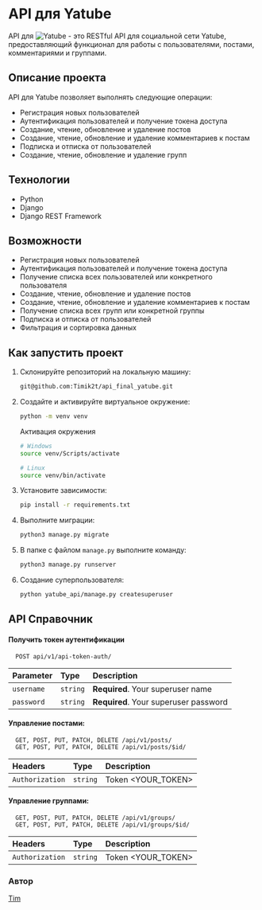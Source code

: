 # API для Yatube

API для ![Yatube](https://github.com/Timik2t/yatube_project) - это RESTful API для социальной сети Yatube, предоставляющий функционал для работы с пользователями, постами, комментариями и группами.

## Описание проекта

API для Yatube позволяет выполнять следующие операции:

- Регистрация новых пользователей
- Аутентификация пользователей и получение токена доступа
- Создание, чтение, обновление и удаление постов
- Создание, чтение, обновление и удаление комментариев к постам
- Подписка и отписка от пользователей
- Создание, чтение, обновление и удаление групп

## Технологии

- Python
- Django
- Django REST Framework

## Возможности

- Регистрация новых пользователей
- Аутентификация пользователей и получение токена доступа
- Получение списка всех пользователей или конкретного пользователя
- Создание, чтение, обновление и удаление постов
- Создание, чтение, обновление и удаление комментариев к постам
- Получение списка всех групп или конкретной группы
- Подписка и отписка от пользователей
- Фильтрация и сортировка данных

## Как запустить проект

1. Склонируйте репозиторий на локальную машину:

    ```bash
    git@github.com:Timik2t/api_final_yatube.git
    ```

2. Создайте и активируйте виртуальное окружение:

    ```bash
    python -m venv venv
    ```

    Активация окружения
    ```bash
    # Windows
    source venv/Scripts/activate
    ```
    ```bash
    # Linux
    source venv/bin/activate
    ```
3. Установите зависимости:
    ```bash
    pip install -r requirements.txt
    ```
4. Выполните миграции:
   ```bash
   python3 manage.py migrate
   ```
5. В папке с файлом `manage.py` выполните команду:
   ```bash
   python3 manage.py runserver
   ```
6. Создание суперпользователя:
   ```bash
   python yatube_api/manage.py createsuperuser
   ```
## API Справочник

#### Получить токен аутентификации

```http
  POST api/v1/api-token-auth/
```

| Parameter | Type     | Description                |
| :-------- | :------- | :------------------------- |
| `username` | `string` | **Required**. Your superuser name |
| `password` | `string` | **Required**. Your superuser password |

#### Управление постами:

```http
  GET, POST, PUT, PATCH, DELETE /api/v1/posts/
  GET, POST, PUT, PATCH, DELETE /api/v1/posts/$id/
```

| Headers | Type     | Description                       |
| :-------- | :------- | :-------------------------------- |
| `Authorization`      | `string` | Token <YOUR_TOKEN> |

#### Управление группами:

```http
  GET, POST, PUT, PATCH, DELETE /api/v1/groups/
  GET, POST, PUT, PATCH, DELETE /api/v1/groups/$id/
```

| Headers | Type     | Description                       |
| :-------- | :------- | :-------------------------------- |
| `Authorization`      | `string` | Token <YOUR_TOKEN> |

### Автор
[Tim](https://github.com/Timik2t)
